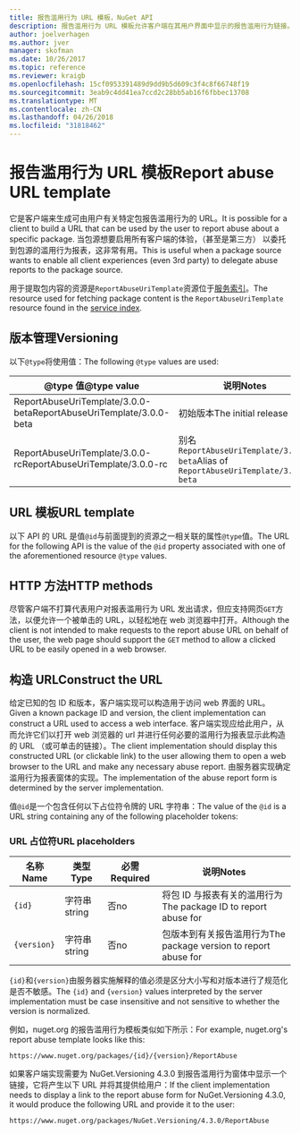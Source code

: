 ```yaml
---
title: 报告滥用行为 URL 模板，NuGet API
description: 报告滥用行为 URL 模板允许客户端在其用户界面中显示的报告滥用行为链接。
author: joelverhagen
ms.author: jver
manager: skofman
ms.date: 10/26/2017
ms.topic: reference
ms.reviewer: kraigb
ms.openlocfilehash: 15cf0953391489d9dd9b5d609c3f4c8f66748f19
ms.sourcegitcommit: 3eab9c4dd41ea7ccd2c28bb5ab16f6fbbec13708
ms.translationtype: MT
ms.contentlocale: zh-CN
ms.lasthandoff: 04/26/2018
ms.locfileid: "31818462"
---
```

# <a name="report-abuse-url-template"></a><span data-ttu-id="b4ecd-103">报告滥用行为 URL 模板</span><span class="sxs-lookup"><span data-stu-id="b4ecd-103">Report abuse URL template</span></span>

<span data-ttu-id="b4ecd-104">它是客户端来生成可由用户有关特定包报告滥用行为的 URL。</span><span class="sxs-lookup"><span data-stu-id="b4ecd-104">It is possible for a client to build a URL that can be used by the user to report abuse about a specific package.</span></span> <span data-ttu-id="b4ecd-105">当包源想要启用所有客户端的体验，（甚至是第三方） 以委托到包源的滥用行为报表，这非常有用。</span><span class="sxs-lookup"><span data-stu-id="b4ecd-105">This is useful when a package source wants to enable all client experiences (even 3rd party) to delegate abuse reports to the package source.</span></span>

<span data-ttu-id="b4ecd-106">用于提取包内容的资源是`ReportAbuseUriTemplate`资源位于[服务索引](service-index.md)。</span><span class="sxs-lookup"><span data-stu-id="b4ecd-106">The resource used for fetching package content is the `ReportAbuseUriTemplate` resource found in the [service index](service-index.md).</span></span>

## <a name="versioning"></a><span data-ttu-id="b4ecd-107">版本管理</span><span class="sxs-lookup"><span data-stu-id="b4ecd-107">Versioning</span></span>

<span data-ttu-id="b4ecd-108">以下`@type`将使用值：</span><span class="sxs-lookup"><span data-stu-id="b4ecd-108">The following `@type` values are used:</span></span>

<span data-ttu-id="b4ecd-109">@type 值</span><span class="sxs-lookup"><span data-stu-id="b4ecd-109">@type value</span></span>                       | <span data-ttu-id="b4ecd-110">说明</span><span class="sxs-lookup"><span data-stu-id="b4ecd-110">Notes</span></span>
--------------------------------- | -----
<span data-ttu-id="b4ecd-111">ReportAbuseUriTemplate/3.0.0-beta</span><span class="sxs-lookup"><span data-stu-id="b4ecd-111">ReportAbuseUriTemplate/3.0.0-beta</span></span> | <span data-ttu-id="b4ecd-112">初始版本</span><span class="sxs-lookup"><span data-stu-id="b4ecd-112">The initial release</span></span>
<span data-ttu-id="b4ecd-113">ReportAbuseUriTemplate/3.0.0-rc</span><span class="sxs-lookup"><span data-stu-id="b4ecd-113">ReportAbuseUriTemplate/3.0.0-rc</span></span>   | <span data-ttu-id="b4ecd-114">别名 `ReportAbuseUriTemplate/3.0.0-beta`</span><span class="sxs-lookup"><span data-stu-id="b4ecd-114">Alias of `ReportAbuseUriTemplate/3.0.0-beta`</span></span>

## <a name="url-template"></a><span data-ttu-id="b4ecd-115">URL 模板</span><span class="sxs-lookup"><span data-stu-id="b4ecd-115">URL template</span></span>

<span data-ttu-id="b4ecd-116">以下 API 的 URL 是值`@id`与前面提到的资源之一相关联的属性`@type`值。</span><span class="sxs-lookup"><span data-stu-id="b4ecd-116">The URL for the following API is the value of the `@id` property associated with one of the aforementioned resource `@type` values.</span></span>

## <a name="http-methods"></a><span data-ttu-id="b4ecd-117">HTTP 方法</span><span class="sxs-lookup"><span data-stu-id="b4ecd-117">HTTP methods</span></span>

<span data-ttu-id="b4ecd-118">尽管客户端不打算代表用户对报表滥用行为 URL 发出请求，但应支持网页`GET`方法，以便允许一个被单击的 URL，以轻松地在 web 浏览器中打开。</span><span class="sxs-lookup"><span data-stu-id="b4ecd-118">Although the client is not intended to make requests to the report abuse URL on behalf of the user, the web page should support the `GET` method to allow a clicked URL to be easily opened in a web browser.</span></span>

## <a name="construct-the-url"></a><span data-ttu-id="b4ecd-119">构造 URL</span><span class="sxs-lookup"><span data-stu-id="b4ecd-119">Construct the URL</span></span>

<span data-ttu-id="b4ecd-120">给定已知的包 ID 和版本，客户端实现可以构造用于访问 web 界面的 URL。</span><span class="sxs-lookup"><span data-stu-id="b4ecd-120">Given a known package ID and version, the client implementation can construct a URL used to access a web interface.</span></span> <span data-ttu-id="b4ecd-121">客户端实现应给此用户，从而允许它们以打开 web 浏览器的 url 并进行任何必要的滥用行为报表显示此构造的 URL （或可单击的链接）。</span><span class="sxs-lookup"><span data-stu-id="b4ecd-121">The client implementation should display this constructed URL (or clickable link) to the user allowing them to open a web browser to the URL and make any necessary abuse report.</span></span> <span data-ttu-id="b4ecd-122">由服务器实现确定滥用行为报表窗体的实现。</span><span class="sxs-lookup"><span data-stu-id="b4ecd-122">The implementation of the abuse report form is determined by the server implementation.</span></span>

<span data-ttu-id="b4ecd-123">值`@id`是一个包含任何以下占位符令牌的 URL 字符串：</span><span class="sxs-lookup"><span data-stu-id="b4ecd-123">The value of the `@id` is a URL string containing any of the following placeholder tokens:</span></span>

### <a name="url-placeholders"></a><span data-ttu-id="b4ecd-124">URL 占位符</span><span class="sxs-lookup"><span data-stu-id="b4ecd-124">URL placeholders</span></span>

<span data-ttu-id="b4ecd-125">名称</span><span class="sxs-lookup"><span data-stu-id="b4ecd-125">Name</span></span>        | <span data-ttu-id="b4ecd-126">类型</span><span class="sxs-lookup"><span data-stu-id="b4ecd-126">Type</span></span>    | <span data-ttu-id="b4ecd-127">必需</span><span class="sxs-lookup"><span data-stu-id="b4ecd-127">Required</span></span> | <span data-ttu-id="b4ecd-128">说明</span><span class="sxs-lookup"><span data-stu-id="b4ecd-128">Notes</span></span>
----------- | ------- | -------- | -----
`{id}`      | <span data-ttu-id="b4ecd-129">字符串</span><span class="sxs-lookup"><span data-stu-id="b4ecd-129">string</span></span>  | <span data-ttu-id="b4ecd-130">否</span><span class="sxs-lookup"><span data-stu-id="b4ecd-130">no</span></span>       | <span data-ttu-id="b4ecd-131">将包 ID 与报表有关的滥用行为</span><span class="sxs-lookup"><span data-stu-id="b4ecd-131">The package ID to report abuse for</span></span>
`{version}` | <span data-ttu-id="b4ecd-132">字符串</span><span class="sxs-lookup"><span data-stu-id="b4ecd-132">string</span></span>  | <span data-ttu-id="b4ecd-133">否</span><span class="sxs-lookup"><span data-stu-id="b4ecd-133">no</span></span>       | <span data-ttu-id="b4ecd-134">包版本到有关报告滥用行为</span><span class="sxs-lookup"><span data-stu-id="b4ecd-134">The package version to report abuse for</span></span>

<span data-ttu-id="b4ecd-135">`{id}`和`{version}`由服务器实施解释的值必须是区分大小写和对版本进行了规范化是否不敏感。</span><span class="sxs-lookup"><span data-stu-id="b4ecd-135">The `{id}` and `{version}` values interpreted by the server implementation must be case insensitive and not sensitive to whether the version is normalized.</span></span>

<span data-ttu-id="b4ecd-136">例如，nuget.org 的报告滥用行为模板类似如下所示：</span><span class="sxs-lookup"><span data-stu-id="b4ecd-136">For example, nuget.org's report abuse template looks like this:</span></span>

    https://www.nuget.org/packages/{id}/{version}/ReportAbuse

<span data-ttu-id="b4ecd-137">如果客户端实现需要为 NuGet.Versioning 4.3.0 到报告滥用行为窗体中显示一个链接，它将产生以下 URL 并将其提供给用户：</span><span class="sxs-lookup"><span data-stu-id="b4ecd-137">If the client implementation needs to display a link to the report abuse form for NuGet.Versioning 4.3.0, it would produce the following URL and provide it to the user:</span></span>

    https://www.nuget.org/packages/NuGet.Versioning/4.3.0/ReportAbuse
